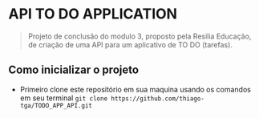 # API TO DO APPLICATION
> Projeto de conclusão do modulo 3, proposto pela Resilia Educação, de criação de uma API para um aplicativo de TO DO (tarefas). 

## Como inicializar o projeto
- Primeiro clone este repositório em sua maquina usando os comandos em seu terminal `git clone https://github.com/thiago-tga/TODO_APP_API.git`


